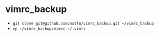 # vimrc_backup

* `git clone git@github.com:matln/vimrc_backup.git ~/vimrc_backup`
* `cp ~/vimrc_backup/vimrc ~/.vimrc`
